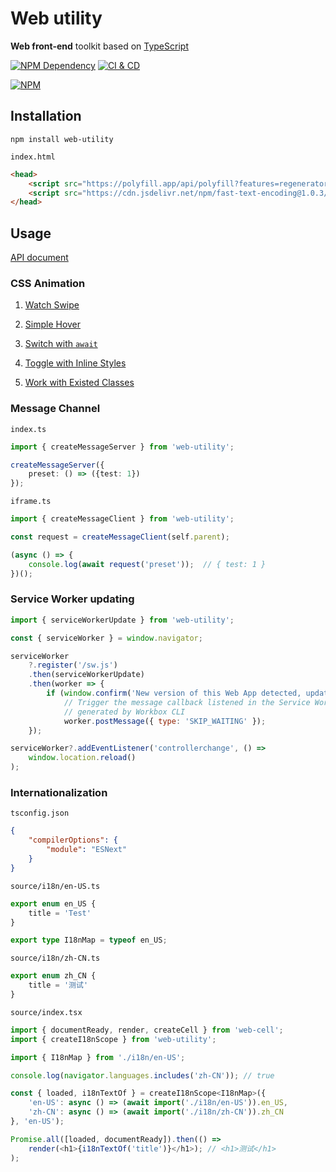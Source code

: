 # Web utility

**Web front-end** toolkit based on [TypeScript][1]

[![NPM Dependency](https://david-dm.org/EasyWebApp/web-utility.svg)][2]
[![CI & CD](https://github.com/EasyWebApp/web-utility/workflows/CI%20&%20CD/badge.svg)][3]

[![NPM](https://nodei.co/npm/web-utility.png?downloads=true&downloadRank=true&stars=true)][4]

## Installation

```Shell
npm install web-utility
```

`index.html`

```HTML
<head>
    <script src="https://polyfill.app/api/polyfill?features=regenerator-runtime,url,scroll-behavior,intersection-observer"></script>
    <script src="https://cdn.jsdelivr.net/npm/fast-text-encoding@1.0.3/text.min.js"></script>
</head>
```

## Usage

[API document](https://web-cell.dev/web-utility/)

### CSS Animation

1. [Watch Swipe](https://github.com/EasyWebApp/BootCell/blob/11c5d6f/source%2FMedia%2FCarousel.tsx#L200-L218)

2. [Simple Hover](https://github.com/EasyWebApp/BootCell/blob/a41bbc1/source/Prompt/Tooltip.tsx#L38-L43)

3. [Switch with `await`](https://github.com/EasyWebApp/BootCell/blob/a41bbc1/source/Content/TabList.tsx#L77-85)

4. [Toggle with Inline Styles](https://github.com/EasyWebApp/BootCell/blob/a41bbc1/source/Content/Collapse.tsx#L19-L38)

5. [Work with Existed Classes](https://github.com/EasyWebApp/BootCell/blob/a41bbc1/source/Content/Carousel.tsx#L82-L99)

### Message Channel

`index.ts`

```TypeScript
import { createMessageServer } from 'web-utility';

createMessageServer({
    preset: () => ({test: 1})
});
```

`iframe.ts`

```TypeScript
import { createMessageClient } from 'web-utility';

const request = createMessageClient(self.parent);

(async () => {
    console.log(await request('preset'));  // { test: 1 }
})();
```

### Service Worker updating

```javascript
import { serviceWorkerUpdate } from 'web-utility';

const { serviceWorker } = window.navigator;

serviceWorker
    ?.register('/sw.js')
    .then(serviceWorkerUpdate)
    .then(worker => {
        if (window.confirm('New version of this Web App detected, update now?'))
            // Trigger the message callback listened in the Service Worker
            // generated by Workbox CLI
            worker.postMessage({ type: 'SKIP_WAITING' });
    });

serviceWorker?.addEventListener('controllerchange', () =>
    window.location.reload()
);
```

### Internationalization

`tsconfig.json`

```json
{
    "compilerOptions": {
        "module": "ESNext"
    }
}
```

`source/i18n/en-US.ts`

```typescript
export enum en_US {
    title = 'Test'
}

export type I18nMap = typeof en_US;
```

`source/i18n/zh-CN.ts`

```typescript
export enum zh_CN {
    title = '测试'
}
```

`source/index.tsx`

```javascript
import { documentReady, render, createCell } from 'web-cell';
import { createI18nScope } from 'web-utility';

import { I18nMap } from './i18n/en-US';

console.log(navigator.languages.includes('zh-CN')); // true

const { loaded, i18nTextOf } = createI18nScope<I18nMap>({
    'en-US': async () => (await import('./i18n/en-US')).en_US,
    'zh-CN': async () => (await import('./i18n/zh-CN')).zh_CN
}, 'en-US');

Promise.all([loaded, documentReady]).then(() =>
    render(<h1>{i18nTextOf('title')}</h1>); // <h1>测试</h1>
);
```

[1]: https://www.typescriptlang.org/
[2]: https://david-dm.org/EasyWebApp/web-utility
[3]: https://github.com/EasyWebApp/web-utility/actions
[4]: https://nodei.co/npm/web-utility/
